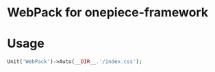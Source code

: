 WebPack for onepiece-framework
===

# Usage

```php
Unit('WebPack')->Auto(__DIR__.'/index.css');
```
